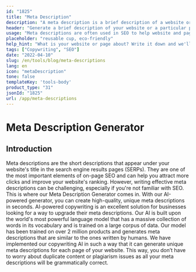 ```yaml
---
id: "1825"
title: "Meta Description"
description: "A meta description is a brief description of a website or a particular page on a website. It is typically used by search engines to display a summary of the website or page in their search results."
header: "Generate a brief description of your website or a particular page on your website."
usage: "Meta descriptions are often used in SEO to help website and pages rank higher in search engine results. The following generator can help you create meta descriptions that are tailored to your specific keywords and best suited to your brand."
placeholder: "reusable cup, eco-friendly"
help_hint: "What is your website or page about? Write it down and we'll turn it into a Meta Description."
tags: ["Copywriting", "SEO"]
date: "2022-04-10"
slug: /en/tools/blog/meta-descriptions
lang: en
icon: "metaDescription"
tone: false
templateKey: 'tools-body'
product_type: "31"
jsonId: "1825"
url: /app/meta-descriptions
---
```


# Meta Description Generator

## Introduction

Meta descriptions are the short descriptions that appear under your website's title in the search engine results pages (SERPs). They are one of the most important elements of on-page SEO and can help you attract more clicks and improve your website's ranking. However, writing effective meta descriptions can be challenging, especially if you're not familiar with SEO. This is where our Meta Description Generator comes in. With our AI-powered generator, you can create high-quality, unique meta descriptions in seconds. AI-powered copywriting is an excellent solution for businesses looking for a way to upgrade their meta descriptions. Our AI is built upon the world's most powerful language model that has a massive collection of words in its vocabulary and is trained on a large corpus of data. Our model has been trained on over 2 million products and generates meta descriptions that are similar to the ones written by humans. We have implemented our copywriting AI in such a way that it can generate unique meta descriptions for each page of your website. This way, you don’t have to worry about duplicate content or plagiarism issues as all your meta descriptions will be grammatically correct.
